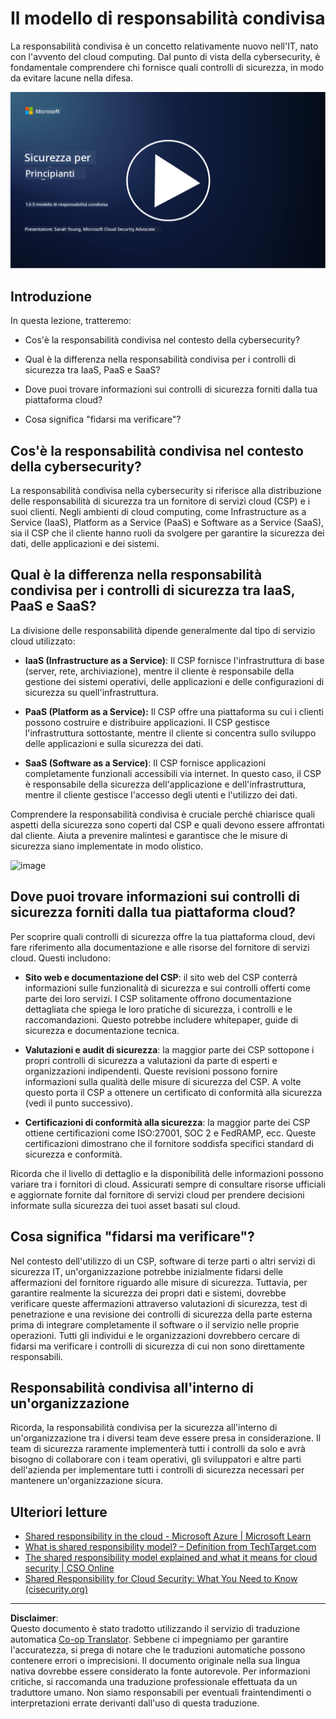 <!--
CO_OP_TRANSLATOR_METADATA:
{
  "original_hash": "a48db640d80c786b928ca178c414f084",
  "translation_date": "2025-09-03T21:06:25+00:00",
  "source_file": "1.6 Shared responsibility model.md",
  "language_code": "it"
}
-->
# Il modello di responsabilità condivisa

La responsabilità condivisa è un concetto relativamente nuovo nell'IT, nato con l'avvento del cloud computing. Dal punto di vista della cybersecurity, è fondamentale comprendere chi fornisce quali controlli di sicurezza, in modo da evitare lacune nella difesa.

[![Guarda il video](../../translated_images/1-6_placeholder.e5f314ee81b946d2e99745a3aa36e96432cc432ceaf4b20df35aa84d62ce2408.it.png)](https://learn-video.azurefd.net/vod/player?id=20bf114b-e90d-428e-ae62-81aa9e9a7175)

## Introduzione

In questa lezione, tratteremo:

 - Cos'è la responsabilità condivisa nel contesto della cybersecurity?
   
 - Qual è la differenza nella responsabilità condivisa per i controlli di sicurezza
   tra IaaS, PaaS e SaaS?

   

 - Dove puoi trovare informazioni sui controlli di sicurezza forniti dalla tua piattaforma cloud?

   
 

 - Cosa significa "fidarsi ma verificare"?

## Cos'è la responsabilità condivisa nel contesto della cybersecurity?

La responsabilità condivisa nella cybersecurity si riferisce alla distribuzione delle responsabilità di sicurezza tra un fornitore di servizi cloud (CSP) e i suoi clienti. Negli ambienti di cloud computing, come Infrastructure as a Service (IaaS), Platform as a Service (PaaS) e Software as a Service (SaaS), sia il CSP che il cliente hanno ruoli da svolgere per garantire la sicurezza dei dati, delle applicazioni e dei sistemi.

## Qual è la differenza nella responsabilità condivisa per i controlli di sicurezza tra IaaS, PaaS e SaaS?

La divisione delle responsabilità dipende generalmente dal tipo di servizio cloud utilizzato:

 - **IaaS (Infrastructure as a Service)**: Il CSP fornisce l'infrastruttura di base (server, rete, archiviazione), mentre il cliente è responsabile della gestione dei sistemi operativi, delle applicazioni e delle configurazioni di sicurezza su quell'infrastruttura.
   
   
 - **PaaS (Platform as a Service):** Il CSP offre una piattaforma su cui i clienti possono costruire e distribuire applicazioni. Il CSP gestisce l'infrastruttura sottostante, mentre il cliente si concentra sullo sviluppo delle applicazioni e sulla sicurezza dei dati.

   

 - **SaaS (Software as a Service)**: Il CSP fornisce applicazioni completamente funzionali accessibili via internet. In questo caso, il CSP è responsabile della sicurezza dell'applicazione e dell'infrastruttura, mentre il cliente gestisce l'accesso degli utenti e l'utilizzo dei dati.

Comprendere la responsabilità condivisa è cruciale perché chiarisce quali aspetti della sicurezza sono coperti dal CSP e quali devono essere affrontati dal cliente. Aiuta a prevenire malintesi e garantisce che le misure di sicurezza siano implementate in modo olistico.

![image](https://github.com/microsoft/Security-101/assets/139931591/7229a633-ec03-44d3-aa74-6c9810f5c47b)

## Dove puoi trovare informazioni sui controlli di sicurezza forniti dalla tua piattaforma cloud?

Per scoprire quali controlli di sicurezza offre la tua piattaforma cloud, devi fare riferimento alla documentazione e alle risorse del fornitore di servizi cloud. Questi includono:

 - **Sito web e documentazione del CSP**: il sito web del CSP conterrà informazioni sulle funzionalità di sicurezza e sui controlli offerti come parte dei loro servizi. I CSP solitamente offrono documentazione dettagliata che spiega le loro pratiche di sicurezza, i controlli e le raccomandazioni. Questo potrebbe includere whitepaper, guide di sicurezza e documentazione tecnica.
   
 - **Valutazioni e audit di sicurezza**: la maggior parte dei CSP sottopone i propri controlli di sicurezza a valutazioni da parte di esperti e organizzazioni indipendenti. Queste revisioni possono fornire informazioni sulla qualità delle misure di sicurezza del CSP. A volte questo porta il CSP a ottenere un certificato di conformità alla sicurezza (vedi il punto successivo).
 - **Certificazioni di conformità alla sicurezza**: la maggior parte dei CSP ottiene certificazioni come ISO:27001, SOC 2 e FedRAMP, ecc. Queste certificazioni dimostrano che il fornitore soddisfa specifici standard di sicurezza e conformità.

Ricorda che il livello di dettaglio e la disponibilità delle informazioni possono variare tra i fornitori di cloud. Assicurati sempre di consultare risorse ufficiali e aggiornate fornite dal fornitore di servizi cloud per prendere decisioni informate sulla sicurezza dei tuoi asset basati sul cloud.

## Cosa significa "fidarsi ma verificare"?

Nel contesto dell'utilizzo di un CSP, software di terze parti o altri servizi di sicurezza IT, un'organizzazione potrebbe inizialmente fidarsi delle affermazioni del fornitore riguardo alle misure di sicurezza. Tuttavia, per garantire realmente la sicurezza dei propri dati e sistemi, dovrebbe verificare queste affermazioni attraverso valutazioni di sicurezza, test di penetrazione e una revisione dei controlli di sicurezza della parte esterna prima di integrare completamente il software o il servizio nelle proprie operazioni. Tutti gli individui e le organizzazioni dovrebbero cercare di fidarsi ma verificare i controlli di sicurezza di cui non sono direttamente responsabili.

## Responsabilità condivisa all'interno di un'organizzazione

Ricorda, la responsabilità condivisa per la sicurezza all'interno di un'organizzazione tra i diversi team deve essere presa in considerazione. Il team di sicurezza raramente implementerà tutti i controlli da solo e avrà bisogno di collaborare con i team operativi, gli sviluppatori e altre parti dell'azienda per implementare tutti i controlli di sicurezza necessari per mantenere un'organizzazione sicura.

## Ulteriori letture
- [Shared responsibility in the cloud - Microsoft Azure | Microsoft Learn](https://learn.microsoft.com/azure/security/fundamentals/shared-responsibility?WT.mc_id=academic-96948-sayoung)
- [What is shared responsibility model? – Definition from TechTarget.com](https://www.techtarget.com/searchcloudcomputing/definition/shared-responsibility-model)
- [The shared responsibility model explained and what it means for cloud security | CSO Online](https://www.csoonline.com/article/570779/the-shared-responsibility-model-explained-and-what-it-means-for-cloud-security.html)
- [Shared Responsibility for Cloud Security: What You Need to Know (cisecurity.org)](https://www.cisecurity.org/insights/blog/shared-responsibility-cloud-security-what-you-need-to-know)

---

**Disclaimer**:  
Questo documento è stato tradotto utilizzando il servizio di traduzione automatica [Co-op Translator](https://github.com/Azure/co-op-translator). Sebbene ci impegniamo per garantire l'accuratezza, si prega di notare che le traduzioni automatiche possono contenere errori o imprecisioni. Il documento originale nella sua lingua nativa dovrebbe essere considerato la fonte autorevole. Per informazioni critiche, si raccomanda una traduzione professionale effettuata da un traduttore umano. Non siamo responsabili per eventuali fraintendimenti o interpretazioni errate derivanti dall'uso di questa traduzione.